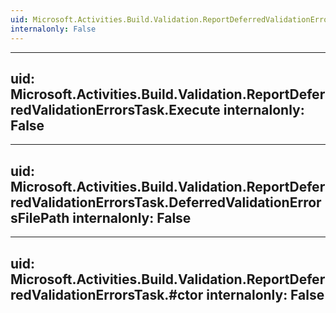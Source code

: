 ```yaml
---
uid: Microsoft.Activities.Build.Validation.ReportDeferredValidationErrorsTask
internalonly: False
---
```


---
uid: Microsoft.Activities.Build.Validation.ReportDeferredValidationErrorsTask.Execute
internalonly: False
---

---
uid: Microsoft.Activities.Build.Validation.ReportDeferredValidationErrorsTask.DeferredValidationErrorsFilePath
internalonly: False
---

---
uid: Microsoft.Activities.Build.Validation.ReportDeferredValidationErrorsTask.#ctor
internalonly: False
---
